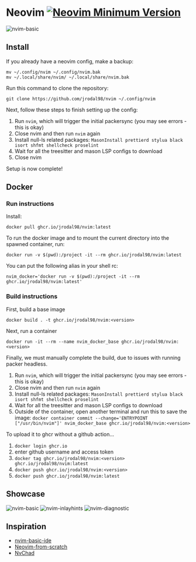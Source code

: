 # Neovim [![Neovim Minimum Version](https://img.shields.io/badge/Neovim-0.8.0-blueviolet.svg?style=flat-square&logo=Neovim&color=90E59A&logoColor=white)](https://github.com/neovim/neovim)

![nvim-basic](https://user-images.githubusercontent.com/35352333/204195025-4e037788-d400-4e88-b73d-97d6b49225c8.png)

## Install

If you already have a neovim config, make a backup:

```
mv ~/.config/nvim ~/.config/nvim.bak
mv ~/.local/share/nvim/ ~/.local/share/nvim.bak
```

Run this command to clone the repository:

```
git clone https://github.com/jrodal98/nvim ~/.config/nvim
```

Next, follow these steps to finish setting up the config:

1. Run `nvim`, which will trigger the initial packersync (you may see errors - this is okay)
2. Close nvim and then run `nvim` again
3. Install null-ls related packages: `MasonInstall prettierd stylua black isort shfmt shellcheck proselint`
4. Wait for all the treesitter and mason LSP configs to download
5. Close nvim

Setup is now complete!

## Docker

### Run instructions

Install:

```
docker pull ghcr.io/jrodal98/nvim:latest
```

To run the docker image and to mount the current directory into the spawned container, run:

```
docker run -v $(pwd):/project -it --rm ghcr.io/jrodal98/nvim:latest
```

You can put the following alias in your shell rc:

```
nvim_docker='docker run -v $(pwd):/project -it --rm ghcr.io/jrodal98/nvim:latest'
```

### Build instructions

First, build a base image

```
docker build . -t ghcr.io/jrodal98/nvim:<version>
```

Next, run a container

```
docker run -it --rm --name nvim_docker_base ghcr.io/jrodal98/nvim:<version>
```

Finally, we must manually complete the build, due to issues with running packer headless.

1. Run `nvim`, which will trigger the initial packersync (you may see errors - this is okay)
2. Close nvim and then run `nvim` again
3. Install null-ls related packages: `MasonInstall prettierd stylua black isort shfmt shellcheck proselint`
4. Wait for all the treesitter and mason LSP configs to download
5. Outside of the container, open another terminal and run this to save the image: `docker container commit --change='ENTRYPOINT ["/usr/bin/nvim"]' nvim_docker_base ghcr.io/jrodal98/nvim:<version>`

To upload it to ghcr without a github action...

1. `docker login ghcr.io`
2. enter github username and access token
3. `docker tag ghcr.io/jrodal98/nvim:<version> ghcr.io/jrodal98/nvim:latest`
4. `docker push ghcr.io/jrodal98/nvim:<version>`
5. `docker push ghcr.io/jrodal98/nvim:latest`

## Showcase

![nvim-basic](https://user-images.githubusercontent.com/35352333/204195025-4e037788-d400-4e88-b73d-97d6b49225c8.png)
![nvim-inlayhints](https://user-images.githubusercontent.com/35352333/204195065-4c8d32b6-5188-4654-a36b-54220af6f0e3.png)
![nvim-diagnostic](https://user-images.githubusercontent.com/35352333/204195098-380b2db8-aa14-4356-b72a-47a361ad3643.png)

## Inspiration

- [nvim-basic-ide](https://github.com/LunarVim/nvim-basic-ide)
- [Neovim-from-scratch](https://github.com/LunarVim/Neovim-from-scratch)
- [NvChad](https://github.com/NvChad/NvChad)
